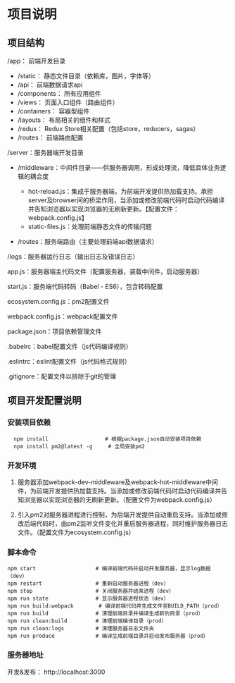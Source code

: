 # 项目说明

## 项目结构

/app： 前端开发目录

- /static： 静态文件目录（依赖库，图片，字体等）
- /api： 前端数据请求api
- /components： 所有应用组件
- /views： 页面入口组件（路由组件）
- /containers： 容器型组件
- /layouts： 布局相关的组件和样式
- /redux： Redux Store相关配置（包括store，reducers，sagas）
- /routes： 前端路由配置


/server：服务器端开发目录

- /middleware：中间件目录——供服务器调用，形成处理流，降低具体业务逻辑的耦合度
  - hot-reload.js：集成于服务器端，为前端开发提供热加载支持。承担server及browser间的桥梁作用，当添加或修改前端代码时启动代码编译并告知浏览器以实现浏览器的无刷新更新。【配置文件：webpack.config.js】
  - static-files.js：处理前端静态文件的传输问题

- /routes：服务端路由（主要处理前端api数据请求）

/logs：服务器运行日志（输出日志及错误日志）

app.js：服务器端主代码文件（配置服务器，装载中间件，启动服务器）

start.js：服务端代码转码（Babel - ES6），包含转码配置

ecosystem.config.js：pm2配置文件

webpack.config.js：webpack配置文件

package.json：项目依赖管理文件

.babelrc：babel配置文件（js代码编译规则）

.eslintrc：eslint配置文件（js代码格式规则）

.gitignore：配置文件以排除于git的管理



## 项目开发配置说明

### 安装项目依赖

```shell
  npm install				   # 根据package.json自动安装项目依赖
  npm install pm2@latest -g		# 全局安装pm2
```

### 开发环境

1. 服务器添加webpack-dev-middleware及webpack-hot-middleware中间件，为前端开发提供热加载支持。当添加或修改前端代码时启动代码编译并告知浏览器以实现浏览器的无刷新更新。（配置文件为webpack.config.js）

2. 引入pm2对服务器进程进行控制，为后端开发提供自动重启支持。当添加或修改后端代码时，由pm2监听文件变化并重启服务器进程，同时维护服务器日志文件。（配置文件为ecosystem.config.js）

### 脚本命令

```shell
npm start					# 编译前端代码并启动开发服务器，显示log数据（dev）
npm restart					# 重新启动服务器进程（dev）
npm stop 				    # 关闭服务器并结束进程（dev）
npm run state				# 显示服务器进程状态（dev）
npm run build:webpack		 # 编译前端代码并生成文件至BUILD_PATH（prod）
npm run build				# 清理前端目录并编译生成新的目录（prod）
npm run clean:build			# 清理前端编译目录（prod）
npm run clean:logs			# 清理服务器日志文件夹
npm run produce				# 编译生成前端目录并启动发布服务器（prod）
```

### 服务器地址

开发&发布： http://localhost:3000

